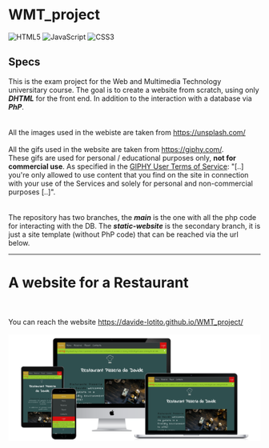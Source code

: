 # WMT_project

![HTML5](https://img.shields.io/badge/HTML5-E34F26?style=for-the-badge&logo=html5&logoColor=white)
![JavaScript](https://img.shields.io/badge/JavaScript-323330?style=for-the-badge&logo=javascript&logoColor=F7DF1E)
![CSS3](https://img.shields.io/badge/CSS3-1572B6?style=for-the-badge&logo=css3&logoColor=white)

## Specs
This is the exam project for the Web and Multimedia Technology universitary course. The goal is to create a website from scratch, using only ***DHTML*** for the front end. In addition to the interaction with a database via ***PhP***. <br><br><br>
All the images used in the webiste are taken from <a href="https://unsplash.com/">https://unsplash.com/</a><br><br>
All the gifs used in the website are taken from <a href="https://giphy.com/">https://giphy.com/</a>.<br>
These gifs are used for personal / educational purposes only, ****not for commercial use****. As specified in the <a href="https://support.giphy.com/hc/en-us/articles/360020027752-GIPHY-User-Terms-of-Service">GIPHY User Terms of Service</a>: "[..] you're only allowed to use content that you find on the site in connection with your use of the Services and solely for personal and non-commercial purposes [..]".
<br><br><br>
The repository has two branches, the ***main*** is the one with all the php code for interacting with the DB. The ***static-website*** is the secondary branch, it is just a site template (without PhP code) that can be reached via the url below.

---

<h1>A website for a Restaurant</h1>
<br><br>
You can reach the website <a href="https://davide-lotito.github.io/WMT_project/" target="_blank">https://davide-lotito.github.io/WMT_project/</a>
<br><br>
<div align="center">
<!--   <a href="https://davide-lotito.github.io/WMT_project/" target="_blank"><img src="https://github.com/Davide-Lotito/WMT_project/blob/main/images/chef_white_icon.png" alt="restaurant logo"/></a> -->
  <a href="https://davide-lotito.github.io/WMT_project/index.html" target="_blank"><img src="https://github.com/Davide-Lotito/WMT_project/blob/main/images/mockUpWebSite.png" alt="mockup"/></a>
</div>



